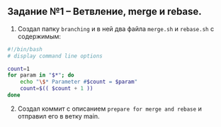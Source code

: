 ##  Задание №1 – Ветвление, merge и rebase.

1. Создал папку `branching` и в ней два файла `merge.sh` и `rebase.sh` с содержимым:
```bash
#!/bin/bash
# display command line options

count=1
for param in "$*"; do
    echo "\$* Parameter #$count = $param"
    count=$(( $count + 1 ))
done
```
2. Создал коммит с описанием `prepare for merge and rebase` и отправил его в ветку main. 
